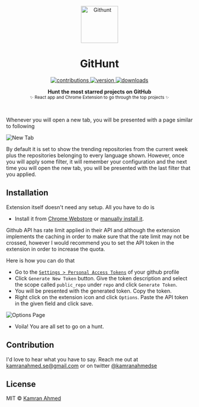 <p align="center">
  	<img height="100" src="https://raw.github.com/kamranahmedse/githunt/master/public/img/logo.svg?sanitize=true" alt="Githunt" />
</p>

<h1 align="center">GitHunt</h1>

<p align="center">
  <a href="https://github.com/kamranahmedse/githunt">
    <img src="https://img.shields.io/badge/contributions-welcome-brightgreen.svg" alt="contributions" />
  </a>
  <a href="https://chrome.google.com/webstore/detail/githunt/khpcnaokfebphakjgdgpinmglconplhp">
    <img src="https://img.shields.io/chrome-web-store/v/khpcnaokfebphakjgdgpinmglconplhp.svg" alt="version" />
  </a>
  
  <a href="https://twitter.com/kamranahmedse">
    <img src="https://img.shields.io/twitter/follow/@kamranahmedse.svg" alt="downloads" />
  </a>
</p>

<p align="center">
  <b>Hunt the most starred projects on GitHub</b></br>
  <sub>✨ React app and Chrome Extension to go through the top projects ✨<sub> 
</p>

<br />

Whenever you will open a new tab, you will be presented with a page similar to following

![New Tab](http://i.imgur.com/COyJUJg.png)

By default it is set to show the trending repositories from the current week plus the repositories belonging to every language shown. However, once you will apply some filter, it will remember your configuration and the next time you will open the new tab, you will be presented with the last filter that you applied.

## Installation

Extension itself doesn't need any setup. All you have to do is

- Install it from [Chrome Webstore](https://chrome.google.com/webstore/detail/githunt/khpcnaokfebphakjgdgpinmglconplhp)  or [manually install it](http://superuser.com/a/247654/6877).


Github API has rate limit applied in their API and although the extension implements the caching in order to make sure that the rate limit may not be crossed, however I would recommend you to set the API token in the extension in order to increase the quota. 

Here is how you can do that
   
- Go to the [`Settings > Personal Access Tokens`](https://github.com/settings/tokens) of your github profile
- Click `Generate New Token` button. Give the token description and select the scope called `public_repo` under `repo` and click `Generate Token`.
- You will be presented with the generated token. Copy the token.
- Right click on the extension icon and click `Options`. Paste the API token in the given field and click save.

![Options Page](http://i.imgur.com/FK1vFlq.png)

- Voila! You are all set to go on a hunt.

## Contribution
I'd love to hear what you have to say. Reach me out at kamranahmed.se@gmail.com or on twitter [@kamranahmedse](http://twitter.com/kamranahmedse)

## License
MIT © [Kamran Ahmed](https://kamranahmed.info)
